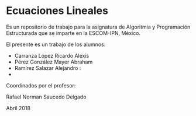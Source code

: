 # Ecuaciones Lineales

Es un repositorio de trabajo para la asignatura de 
Algoritmia y Programación Estructurada 
que se imparte en la ESCOM-IPN, México.

El presente es un trabajo de los alumnos:

* Carranza López Ricardo Alexis
* Pérez González Mayer Abraham 
* Ramírez Salazar Alejandro : 
*

Coordinados por el profesor:

Rafael Norman Saucedo Delgado

Abril 2018
